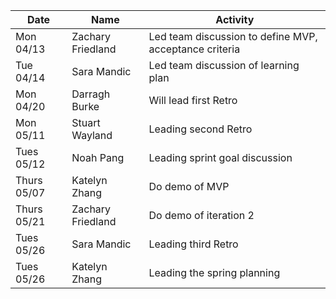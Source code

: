 | Date        | Name              | Activity                                               |
| ----------- | ----------------- | ------------------------------------------------------ |
| Mon 04/13   | Zachary Friedland | Led team discussion to define MVP, acceptance criteria |
| Tue 04/14   | Sara Mandic       | Led team discussion of learning plan                   |
| Mon 04/20   | Darragh Burke     | Will lead first Retro                                  |
| Mon 05/11   | Stuart Wayland    | Leading second Retro                                   |
| Tues 05/12  | Noah Pang         | Leading sprint goal discussion                         |
| Thurs 05/07 | Katelyn Zhang     | Do demo of MVP                                         |
| Thurs 05/21 | Zachary Friedland | Do demo of iteration 2                                 |
| Tues 05/26  | Sara Mandic       | Leading third Retro                                    |
| Tues 05/26  | Katelyn Zhang     | Leading the spring planning                            |
